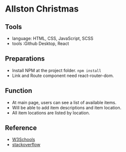 # Allston Christmas

## Tools
- language: HTML, CSS, JavaScript, SCSS
- tools :Github Desktop, React

## Preparations
- Install NPM at the project folder. `npm install`
- Link and Route component need react-router-dom. 

## Function
- At main page, users can see a list of available items.
- Will be able to add item descriptions and item location.
- All item locations are listed by location.


## Reference
- [W3Schools](https://www.w3schools.com/)
- [stackoverflow](https://stackoverflow.com/)
